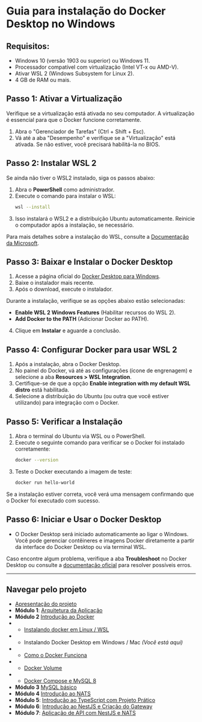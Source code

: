 # **Guia para instalação do Docker Desktop no Windows**

## **Requisitos:**
- Windows 10 (versão 1903 ou superior) ou Windows 11.
- Processador compatível com virtualização (Intel VT-x ou AMD-V).
- Ativar WSL 2 (Windows Subsystem for Linux 2).
- 4 GB de RAM ou mais.

## **Passo 1: Ativar a Virtualização**
Verifique se a virtualização está ativada no seu computador. A virtualização é essencial para que o Docker funcione corretamente.

1. Abra o "Gerenciador de Tarefas" (Ctrl + Shift + Esc).
2. Vá até a aba "Desempenho" e verifique se a "Virtualização" está ativada. Se não estiver, você precisará habilitá-la no BIOS.

## **Passo 2: Instalar WSL 2**
Se ainda não tiver o WSL2 instalado, siga os passos abaixo:

1. Abra o **PowerShell** como administrador.
2. Execute o comando para instalar o WSL:
   ```bash
   wsl --install
   ```
3. Isso instalará o WSL2 e a distribuição Ubuntu automaticamente. Reinicie o computador após a instalação, se necessário.

Para mais detalhes sobre a instalação do WSL, consulte a [Documentação da Microsoft](https://learn.microsoft.com/pt-br/windows/wsl/install).

## **Passo 3: Baixar e Instalar o Docker Desktop**
1. Acesse a página oficial do [Docker Desktop para Windows](https://www.docker.com/products/docker-desktop/).
2. Baixe o instalador mais recente.
3. Após o download, execute o instalador.

Durante a instalação, verifique se as opções abaixo estão selecionadas:
- **Enable WSL 2 Windows Features** (Habilitar recursos do WSL 2).
- **Add Docker to the PATH** (Adicionar Docker ao PATH).

4. Clique em **Instalar** e aguarde a conclusão.

## **Passo 4: Configurar Docker para usar WSL 2**
1. Após a instalação, abra o Docker Desktop.
2. No painel do Docker, vá até as configurações (ícone de engrenagem) e selecione a aba **Resources > WSL Integration**.
3. Certifique-se de que a opção **Enable integration with my default WSL distro** está habilitada.
4. Selecione a distribuição do Ubuntu (ou outra que você estiver utilizando) para integração com o Docker.

## **Passo 5: Verificar a Instalação**
1. Abra o terminal do Ubuntu via WSL ou o PowerShell.
2. Execute o seguinte comando para verificar se o Docker foi instalado corretamente:
   ```bash
   docker --version
   ```
3. Teste o Docker executando a imagem de teste:
   ```bash
   docker run hello-world
   ```

Se a instalação estiver correta, você verá uma mensagem confirmando que o Docker foi executado com sucesso.

## **Passo 6: Iniciar e Usar o Docker Desktop**
- O Docker Desktop será iniciado automaticamente ao ligar o Windows. Você pode gerenciar contêineres e imagens Docker diretamente a partir da interface do Docker Desktop ou via terminal WSL.

Caso encontre algum problema, verifique a aba **Troubleshoot** no Docker Desktop ou consulte a [documentação oficial](https://docs.docker.com/desktop/windows/troubleshoot/) para resolver possíveis erros.


---

## Navegar pelo projeto
- [Apresentação do projeto](../README.md)
- **Módulo 1**: [Arquitetura da Aplicação](../dia1/README.md)
- **Módulo 2** [Introdução ao Docker](./README.md)
- - [Instalando docker em Linux / WSL](./1-instalar-wsl-e-docker.md)
- - Instalando Docker Desktop em Windows / Mac *(Você está aqui)*
- - [Como o Docker Funciona](./2-como-docker-funciona.md)
- - [Docker Volume](./2-docker-volume.md)
- - [Docker Compose e MySQL 8](./3-docker-compose-e-mysql.md)
- **Módulo 3** [MySQL básico](../dia3/README.md)
- **Módulo 4** [Introdução ao NATS](../dia4/README.md)
- **Módulo 5**: [Introdução ao TypeScript com Projeto Prático](../dia5/README.md)
- **Módulo 6**: [Introdução ao NestJS e Criação do Gateway](../dia6/README.md)
- **Módulo 7**: [Aplicação de API com NestJS e NATS](../dia7/README.md)
